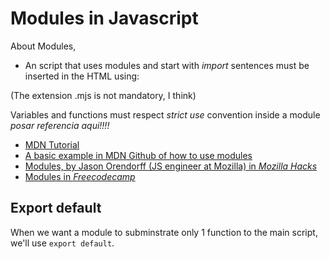 # Modules in Javascript

About Modules,

- An script that uses modules and start with _import_ sentences must be inserted in the HTML using:

    <script type="module" src="nameofthemodule.mjs"></script>

(The extension .mjs is not mandatory, I think)

Variables and functions must respect _strict use_ convention inside a module _posar referencia aqui!!!!_

- [MDN Tutorial](https://developer.mozilla.org/en-US/docs/Web/JavaScript/Guide/Modules)
- [A basic example in MDN Github of how to use modules](https://github.com/mdn/js-examples/tree/master/modulhttps://www.freecodecamp.org/news/javascript-modules-a-beginner-s-guide-783f7d7a5fcc/es/basic-modules)
- [Modules, by Jason Orendorff (JS engineer at Mozilla) in _Mozilla Hacks_](https://hacks.mozilla.org/2015/08/es6-in-depth-modules/)
- [Modules in _Freecodecamp_]()

## Export default
When we want a module to subminstrate only 1 function to the main script, we'll use `export default`.
